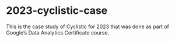 # 2023-cyclistic-case
This is the case study of Cyclistic for 2023 that was done as part of Google’s Data Analytics Certificate course.
